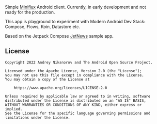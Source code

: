 Simple [Miniflux](https://miniflux.app/) Android client. Currently, in early development and not ready for the production.

This app is playground to experiment with Modern Android Dev Stack: Compose, Flows, Koin, Datastore etc. 

Based on the Jetpack Compose [JetNews](https://github.com/android/compose-samples/tree/main/JetNews) sample app.

## License

```
Copyright 2022 Andrey Nikanorov and The Android Open Source Project.

Licensed under the Apache License, Version 2.0 (the "License");
you may not use this file except in compliance with the License.
You may obtain a copy of the License at

    https://www.apache.org/licenses/LICENSE-2.0

Unless required by applicable law or agreed to in writing, software
distributed under the License is distributed on an "AS IS" BASIS,
WITHOUT WARRANTIES OR CONDITIONS OF ANY KIND, either express or implied.
See the License for the specific language governing permissions and
limitations under the License.
```
